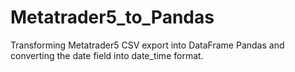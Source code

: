 # Metatrader5_to_Pandas
Transforming Metatrader5 CSV export into DataFrame Pandas and converting the date field into date_time format.